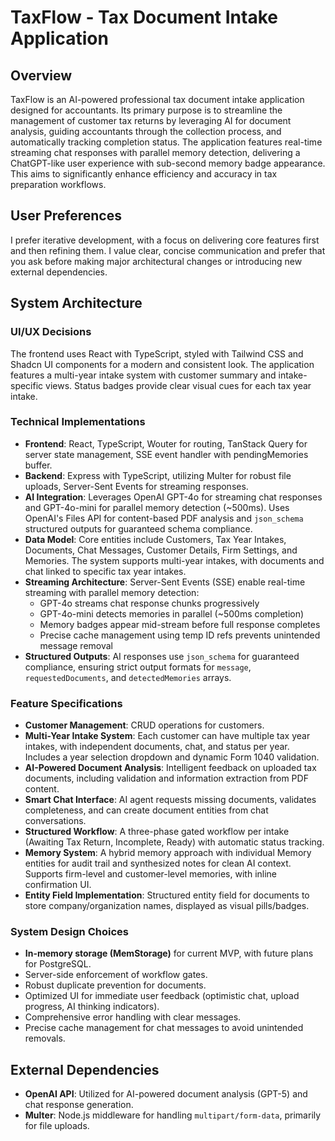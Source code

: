 # TaxFlow - Tax Document Intake Application

## Overview
TaxFlow is an AI-powered professional tax document intake application designed for accountants. Its primary purpose is to streamline the management of customer tax returns by leveraging AI for document analysis, guiding accountants through the collection process, and automatically tracking completion status. The application features real-time streaming chat responses with parallel memory detection, delivering a ChatGPT-like user experience with sub-second memory badge appearance. This aims to significantly enhance efficiency and accuracy in tax preparation workflows.

## User Preferences
I prefer iterative development, with a focus on delivering core features first and then refining them. I value clear, concise communication and prefer that you ask before making major architectural changes or introducing new external dependencies.

## System Architecture

### UI/UX Decisions
The frontend uses React with TypeScript, styled with Tailwind CSS and Shadcn UI components for a modern and consistent look. The application features a multi-year intake system with customer summary and intake-specific views. Status badges provide clear visual cues for each tax year intake.

### Technical Implementations
- **Frontend**: React, TypeScript, Wouter for routing, TanStack Query for server state management, SSE event handler with pendingMemories buffer.
- **Backend**: Express with TypeScript, utilizing Multer for robust file uploads, Server-Sent Events for streaming responses.
- **AI Integration**: Leverages OpenAI GPT-4o for streaming chat responses and GPT-4o-mini for parallel memory detection (~500ms). Uses OpenAI's Files API for content-based PDF analysis and `json_schema` structured outputs for guaranteed schema compliance.
- **Data Model**: Core entities include Customers, Tax Year Intakes, Documents, Chat Messages, Customer Details, Firm Settings, and Memories. The system supports multi-year intakes, with documents and chat linked to specific tax year intakes.
- **Streaming Architecture**: Server-Sent Events (SSE) enable real-time streaming with parallel memory detection:
  - GPT-4o streams chat response chunks progressively
  - GPT-4o-mini detects memories in parallel (~500ms completion)
  - Memory badges appear mid-stream before full response completes
  - Precise cache management using temp ID refs prevents unintended message removal
- **Structured Outputs**: AI responses use `json_schema` for guaranteed compliance, ensuring strict output formats for `message`, `requestedDocuments`, and `detectedMemories` arrays.

### Feature Specifications
- **Customer Management**: CRUD operations for customers.
- **Multi-Year Intake System**: Each customer can have multiple tax year intakes, with independent documents, chat, and status per year. Includes a year selection dropdown and dynamic Form 1040 validation.
- **AI-Powered Document Analysis**: Intelligent feedback on uploaded tax documents, including validation and information extraction from PDF content.
- **Smart Chat Interface**: AI agent requests missing documents, validates completeness, and can create document entities from chat conversations.
- **Structured Workflow**: A three-phase gated workflow per intake (Awaiting Tax Return, Incomplete, Ready) with automatic status tracking.
- **Memory System**: A hybrid memory approach with individual Memory entities for audit trail and synthesized notes for clean AI context. Supports firm-level and customer-level memories, with inline confirmation UI.
- **Entity Field Implementation**: Structured entity field for documents to store company/organization names, displayed as visual pills/badges.

### System Design Choices
- **In-memory storage (MemStorage)** for current MVP, with future plans for PostgreSQL.
- Server-side enforcement of workflow gates.
- Robust duplicate prevention for documents.
- Optimized UI for immediate user feedback (optimistic chat, upload progress, AI thinking indicators).
- Comprehensive error handling with clear messages.
- Precise cache management for chat messages to avoid unintended removals.

## External Dependencies
- **OpenAI API**: Utilized for AI-powered document analysis (GPT-5) and chat response generation.
- **Multer**: Node.js middleware for handling `multipart/form-data`, primarily for file uploads.